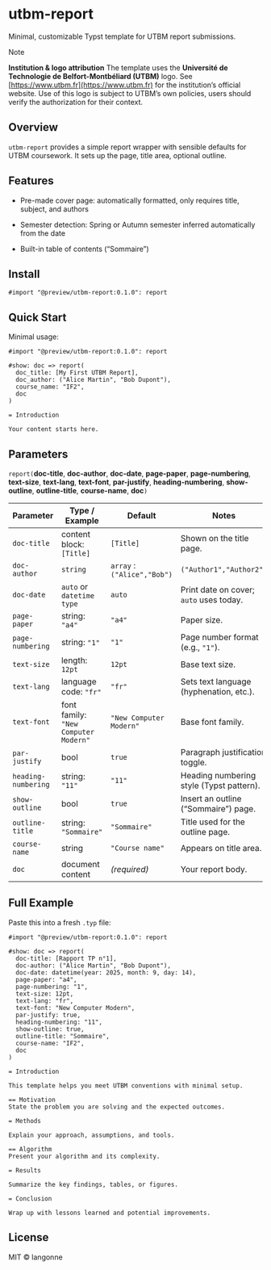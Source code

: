 # utbm-report

Minimal, customizable Typst template for UTBM report submissions.

> [!NOTE]
> **Institution & logo attribution**
> The template uses the **Université de Technologie de Belfort-Montbéliard (UTBM)** logo.
> See [https://www.utbm.fr](https://www.utbm.fr) for the institution’s official website.
> Use of this logo is subject to UTBM’s own policies, users should verify the authorization for their context.

## Overview

`utbm-report` provides a simple report wrapper with sensible defaults for UTBM coursework. It sets up the page, title area, optional outline.

## Features

- Pre-made cover page: automatically formatted, only requires title, subject, and authors

- Semester detection: Spring or Autumn semester inferred automatically from the date

- Built-in table of contents (“Sommaire”)

## Install

```typst
#import "@preview/utbm-report:0.1.0": report
```

## Quick Start

Minimal usage:

```typst
#import "@preview/utbm-report:0.1.0": report

#show: doc => report(
  doc_title: [My First UTBM Report],
  doc_author: ("Alice Martin", "Bob Dupont"),
  course_name: "IF2",
  doc
)

= Introduction

Your content starts here.
```

## Parameters

`report(`**doc-title**, **doc-author**, **doc-date**, **page-paper**, **page-numbering**, **text-size**, **text-lang**, **text-font**, **par-justify**, **heading-numbering**, **show-outline**, **outline-title**, **course-name**, **doc**`)`

| Parameter           | Type / Example                       | Default                 | Notes                                    |
| ------------------- | ------------------------------------ | ----------------------- | ---------------------------------------- |
| `doc-title`         | content block: `[Title]`             | `[Title]`               | Shown on the title page.                 |
| `doc-author`        | `string`|`array` : `("Alice","Bob")` | `("Author1","Author2")` | Authors on the title page.               |
| `doc-date`          | `auto` or `datetime type`            | `auto`                  | Print date on cover; `auto` uses today.  |
| `page-paper`        | string: `"a4"`                       | `"a4"`                  | Paper size.                              |
| `page-numbering`    | string: `"1"`                        | `"1"`                   | Page number format (e.g., `"1"`).        |
| `text-size`         | length: `12pt`                       | `12pt`                  | Base text size.                          |
| `text-lang`         | language code: `"fr"`                | `"fr"`                  | Sets text language (hyphenation, etc.).  |
| `text-font`         | font family: `"New Computer Modern"` | `"New Computer Modern"` | Base font family.                        |
| `par-justify`       | bool                                 | `true`                  | Paragraph justification toggle.          |
| `heading-numbering` | string: `"11"`                       | `"11"`                  | Heading numbering style (Typst pattern). |
| `show-outline`      | bool                                 | `true`                  | Insert an outline (“Sommaire”) page.     |
| `outline-title`     | string: `"Sommaire"`                 | `"Sommaire"`            | Title used for the outline page.         |
| `course-name`       | string                               | `"Course name"`         | Appears on title area.                   |
| `doc`               | document content                     | *(required)*            | Your report body.                        |

## Full Example

Paste this into a fresh `.typ` file:

```typst
#import "@preview/utbm-report:0.1.0": report

#show: doc => report(
  doc-title: [Rapport TP n°1],
  doc-author: ("Alice Martin", "Bob Dupont"),
  doc-date: datetime(year: 2025, month: 9, day: 14),
  page-paper: "a4",
  page-numbering: "1",
  text-size: 12pt,
  text-lang: "fr",
  text-font: "New Computer Modern",
  par-justify: true,
  heading-numbering: "11",
  show-outline: true,
  outline-title: "Sommaire",
  course-name: "IF2",
  doc
)

= Introduction

This template helps you meet UTBM conventions with minimal setup.

== Motivation
State the problem you are solving and the expected outcomes.

= Methods

Explain your approach, assumptions, and tools.

== Algorithm
Present your algorithm and its complexity.

= Results

Summarize the key findings, tables, or figures.

= Conclusion

Wrap up with lessons learned and potential improvements.
```

## License

MIT © langonne



